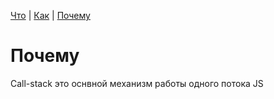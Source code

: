 [Что](what.md) | [Как](how.md) | [Почему](why.md)

# Почему

Call-stack это оснвной  механизм работы одного потока JS